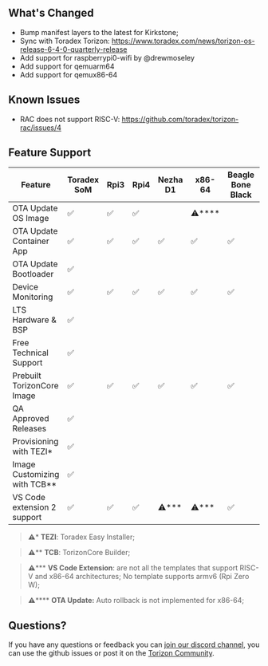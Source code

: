 ## What's Changed

* Bump manifest layers to the latest for Kirkstone;
* Sync with Toradex Torizon: https://www.toradex.com/news/torizon-os-release-6-4-0-quarterly-release
* Add support for raspberrypi0-wifi by @drewmoseley
* Add support for qemuarm64
* Add support for qemux86-64

## Known Issues

* RAC does not support RISC-V: https://github.com/toradex/torizon-rac/issues/4

## Feature Support

| Feature                      | Toradex SoM | Rpi3 | Rpi4 | Nezha D1 | x86-64 | Beagle Bone Black | Rpi Zero W2 | BeaglePlay | Rpi Zero W | QEMU x86-64 | QEMU arm64 |
| ---------------------------- | ----------- | ---- | ---- | -------- | ------ | ----------------- | ----------- | ---------- | ---------- | ----------- | ---------- |
| OTA Update OS Image          | ✅           | ✅    | ✅    |          | ⚠️**** |                   | ✅           |            | ✅          | ⚠️****      |            |
| OTA Update Container App     | ✅           | ✅    | ✅    | ✅        | ✅      | ✅                 | ✅           | ✅          | ✅          | ✅           | ✅          |
| OTA Update Bootloader        | ✅           |      |      |          |        |                   |             |            |            |             |            |
| Device Monitoring            | ✅           | ✅    | ✅    | ✅        | ✅      | ✅                 | ✅           | ✅          | ✅          | ✅           | ✅          |
| LTS Hardware & BSP           | ✅           |      |      |          |        |                   |             |            |            |             |            |
| Free Technical Support       | ✅           |      |      |          |        |                   |             |            |            |             |            |
| Prebuilt TorizonCore Image   | ✅           | ✅    | ✅    | ✅        | ✅      | ✅                 | ✅           | ✅          | ✅          | ✅           | ✅          |
| QA Approved Releases         | ✅           |      |      |          |        |                   |             |            |            |             |            |
| Provisioning with TEZI*      | ✅           |      |      |          |        |                   |             |            |            |             |            |
| Image Customizing with TCB** | ✅           |      |      |          |        |                   |             |            |            |             |            |
| VS Code extension 2 support  | ✅           | ✅    | ✅    | ⚠️***    | ⚠️***  | ✅                 | ✅           | ✅          | ⚠️***      | ⚠️***       | ✅          |

> ⚠️* **TEZI**: Toradex Easy Installer;

> ⚠️** **TCB**: TorizonCore Builder;

> ⚠️*** **VS Code Extension**: are not all the templates that support RISC-V and x86-64 architectures; No template supports armv6 (Rpi Zero W);

> ⚠️**** **OTA Update:** Auto rollback is not implemented for x86-64;

## Questions?

If you have any questions or feedback you can [join our discord channel](https://discord.gg/qKZgCq95df), you can use the github issues or post it on the [Torizon Community](https://community.toradex.com).
